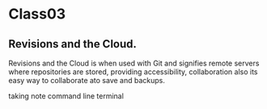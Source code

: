 # Class03
## Revisions and the Cloud.
Revisions and the Cloud is when used with Git and signifies remote servers where repositories are stored, providing accessibility, collaboration also its easy way to collaborate ato save and backups.

taking note command line terminal

